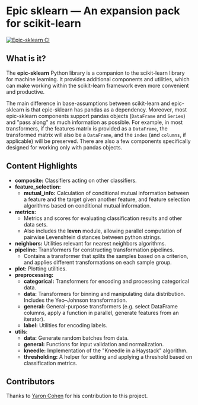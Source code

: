 # Epic sklearn &mdash; An expansion pack for scikit-learn
[![Epic-sklearn CI](https://github.com/Cybereason/epic-sklearn/actions/workflows/ci.yml/badge.svg)](https://github.com/Cybereason/epic-sklearn/actions/workflows/ci.yml)

## What is it?
The **epic-sklearn** Python library is a companion to the scikit-learn library for machine learning.
It provides additional components and utilities, which can make working within the scikit-learn
framework even more convenient and productive.

The main difference in base-assumptions between scikit-learn and epic-sklearn is that epic-sklearn
has pandas as a dependency. Moreover, most epic-sklearn components support pandas objects (`DataFrame`
and `Series`) and "pass along" as much information as possible. For example, in most transformers,
if the features matrix is provided as a `DataFrame`, the transformed matrix will also be a `DataFrame`,
and the `index` (and `columns`, if applicable) will be preserved. There are also a few components specifically
designed for working only with pandas objects.


## Content Highlights
- **composite:** Classifiers acting on other classifiers.
- **feature_selection:**
  - **mutual_info:** Calculation of conditional mutual information between a feature and the target given another 
  feature, and feature selection algorithms based on conditional mutual information.
- **metrics:**
  - Metrics and scores for evaluating classification results and other data sets.
  - Also includes the **leven** module, allowing parallel computation of pairwise Levenshtein distances 
  between python strings.
- **neighbors:** Utilities relevant for nearest neighbors algorithms.
- **pipeline:** Transformers for constructing transformation pipelines.
  - Contains a transformer that splits
  the samples based on a criterion, and applies different transformations on each sample group.
- **plot:** Plotting utilities.
- **preprocessing:**
  - **categorical:** Transformers for encoding and processing categorical data.
  - **data:** Transformers for binning and manipulating data distribution. Includes the
  Yeo&ndash;Johnson transformation.
  - **general:** General-purpose transformers (e.g. select DataFrame columns, apply a function in parallel, 
  generate features from an iterator).
  - **label:** Utilities for encoding labels.
- **utils:** 
  - **data:** Generate random batches from data.
  - **general:** Functions for input validation and normalization.
  - **kneedle:** Implementation of the "Kneedle in a Haystack" algorithm.
  - **thresholding:** A helper for setting and applying a threshold based on classification metrics.


## Contributors
Thanks to [Yaron Cohen](https://github.com/cr-yaroncohen) for his contribution to this project.
